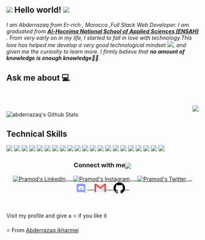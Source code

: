 ## <img src="https://github.com/rajput2107/rajput2107/blob/master/Assets/Hi.gif" width="29px"> Hello world!&nbsp;<img src="https://github.com/rajput2107/rajput2107/blob/master/Assets/Earth.gif" width="24px">



<em>I am Abderrazaq from Er-rich , Morocco ,Full Stack Web Developer. I  am  graduated from <a href="https://ensah.ma/"><b>Al-Hoceima National School of Applied Sciences (ENSAH) </b></a>. From very early on in my life, I started to fall in love with technology.This love has helped me develop a very good technological mindset <img src="https://github.com/rajput2107/rajput2107/blob/master/Assets/PC.gif" height="20px"/>, and given me the curiosity to learn more. I firmly believe that **no amount of knowledge is enough knowledge**👨‍💻.</em>
 <br/>
 

 
 ## Ask me about :computer: 
 
 <br>
 <br>
 
 <img align="right" src="https://github.com/rajput2107/rajput2107/blob/master/Assets/Developer.gif"/>
<p align="left">
<img align="center" src="https://github-readme-stats.vercel.app/api?username=abderrazaq-ikharmej&&show_icons=true&theme=radical" alt="abderrazaq's Github Stats">
</p>  

## Technical Skills 
<img src = "https://img.shields.io/badge/-HTML5-E34F26?style=flat&logo=html5&logoColor=white"> <img src = "https://img.shields.io/badge/-CSS3-1572B6?style=flat&logo=css3&logoColor=white"> <img src="https://img.shields.io/badge/-Bootstrap-563D7C?style=flat&logo=bootstrap&logoColor=white"> <img src="https://img.shields.io/badge/-JavaScript-black?style=flat&logo=javascript&logoColor=eed718"> <img src="https://img.shields.io/badge/Spring%20boot-6db33f?style=flat&logo=springboot&logoColor=green"> <img src= "https://img.shields.io/badge/-Angular -E34F26?style=flat&logo=angular&logoColor=white"> 
<img src="https://img.shields.io/badge/-JSP-de6c1e?style=flat" > <img src="https://img.shields.io/badge/-PHP-5466b8?style=flat&logo=php&logoColor=white" >
<img src="https://img.shields.io/badge/-django-black?style=flat&logo=django"> <img src="https://img.shields.io/badge/-Flask-0d7963?style=flat&logo=flask&logoColor=white"> <img src="https://img.shields.io/badge/-React-161616?style=flat&logo=react&logoColor=00d9ff"> 
<img src="https://img.shields.io/badge/-C%20&%20C++-659ad2?style=flat&logo=c%2B%2B&logoColor=ffffff"> <img src="https://img.shields.io/badge/-Java 8/ Jee-06305b?style=flat&logo=java&logoColor=white"> <img src="https://img.shields.io/badge/-Python%203-black?style=flat&logo=python&logoColor=white"> 
<img src="https://img.shields.io/badge/-Problem%20Solving-ffa804?style=flat"> <img src="https://img.shields.io/badge/-Database%20Management-4d008f?style=flat"> 
<img src="https://img.shields.io/badge/-Android-black?style=flat&logo=android"> 
<img src="https://img.shields.io/badge/-Machine%20Learning-102230?style=flat"> <img src="https://img.shields.io/badge/-Microsoft%20Word-164ead?style=flat&logo=microsoft%20word"> <img src="https://img.shields.io/badge/-Microsoft%20Excel-026f39?style=flat&logo=microsoft%20excel"> <img src="https://img.shields.io/badge/-Microsoft%20PowerPoint-b9361a?style=flat&logo=microsoft%20powerpoint">


<div align="center">
  <h3 align="center">Connect with me<img align="center" src="https://github.com/rajput2107/rajput2107/blob/master/Assets/Handshake.gif" height="33px" /></h3> 
</div>
<p align="center">
 <a href="https://www.linkedin.com/in/abderrazaq-ikharmej-60061b135/" target="blank">
  <img align="center" alt="Pramod's LinkedIn" width="30px" src="https://www.vectorlogo.zone/logos/linkedin/linkedin-icon.svg" /> &nbsp; &nbsp;
 </a>
 <a href="https://www.instagram.com/abd_rrzaq_mj/" target="blank">
  <img align="center" alt="Pramod's Instagram" width="30px" src="https://www.vectorlogo.zone/logos/instagram/instagram-icon.svg" /> &nbsp; &nbsp;
 </a>
 <a href="https://twitter.com/ikharmej" target="blank">
  <img align="center" alt="Pramod's Twitter" width="30px" src="https://www.vectorlogo.zone/logos/twitter/twitter-official.svg" /> &nbsp; &nbsp;
 </a>
 <a href="https://discord.com/users/MmeeeJ#3915" target="blank">
    <img  align="center" alt="Hargun | Gmail" width="30px" src="https://github.com/deut-erium/deut-erium/blob/master/assets/discord.svg" > &nbsp; &nbsp;
 </a>
 <a href="mailto:ikharmej.abd.errazaq@gmail.com"  target="blank"> 
    <img align="center" alt="Hargun | Gmail" width="30px" src="https://github.com/hargun79/hargun79/blob/master/Assets/Gmail.svg" /> &nbsp; &nbsp;
  </a>
   <a href="https://github.com/abderrazaq-ikharmej">
   <img align="center" alt="Hargun | Gmail" src="https://github.com/deut-erium/deut-erium/blob/master/assets/github.svg" width="30px" alt="mail">&nbsp; &nbsp;
   </a> 
  <br/>
  <br/>
  <br/>
 
<p>Visit my profile and give a ⭐️ if you like it</p>

⭐️ From [Abderrazaq ikharmej](https://github.com/AbderrazaqIkharmej)
